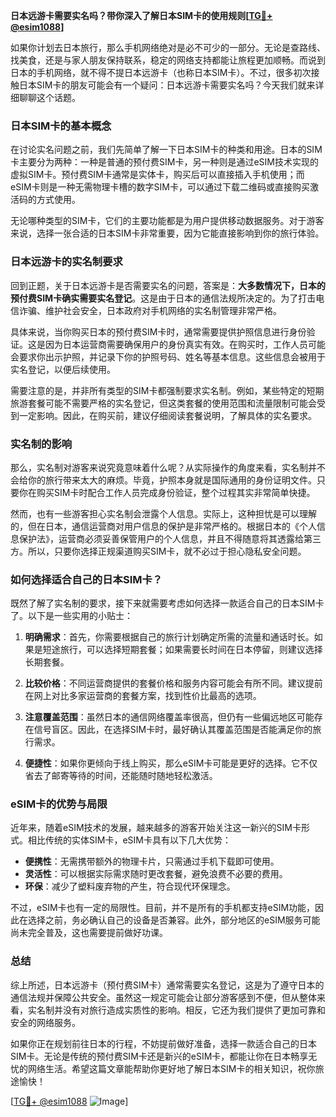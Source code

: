 **日本远游卡需要实名吗？带你深入了解日本SIM卡的使用规则[[TG💪+ @esim1088](https://t.me/s/esim1088)]**

如果你计划去日本旅行，那么手机网络绝对是必不可少的一部分。无论是查路线、找美食，还是与家人朋友保持联系，稳定的网络支持都能让旅程更加顺畅。而说到日本的手机网络，就不得不提日本远游卡（也称日本SIM卡）。不过，很多初次接触日本SIM卡的朋友可能会有一个疑问：日本远游卡需要实名吗？今天我们就来详细聊聊这个话题。

### 日本SIM卡的基本概念

在讨论实名问题之前，我们先简单了解一下日本SIM卡的种类和用途。日本的SIM卡主要分为两种：一种是普通的预付费SIM卡，另一种则是通过eSIM技术实现的虚拟SIM卡。预付费SIM卡通常是实体卡，购买后可以直接插入手机使用；而eSIM卡则是一种无需物理卡槽的数字SIM卡，可以通过下载二维码或直接购买激活码的方式使用。

无论哪种类型的SIM卡，它们的主要功能都是为用户提供移动数据服务。对于游客来说，选择一张合适的日本SIM卡非常重要，因为它能直接影响到你的旅行体验。

### 日本远游卡的实名制要求

回到正题，关于日本远游卡是否需要实名的问题，答案是：**大多数情况下，日本的预付费SIM卡确实需要实名登记**。这是由于日本的通信法规所决定的。为了打击电信诈骗、维护社会安全，日本政府对手机网络的实名制管理非常严格。

具体来说，当你购买日本的预付费SIM卡时，通常需要提供护照信息进行身份验证。这是因为日本运营商需要确保用户的身份真实有效。在购买时，工作人员可能会要求你出示护照，并记录下你的护照号码、姓名等基本信息。这些信息会被用于实名登记，以便后续使用。

需要注意的是，并非所有类型的SIM卡都强制要求实名制。例如，某些特定的短期旅游套餐可能不需要严格的实名登记，但这类套餐的使用范围和流量限制可能会受到一定影响。因此，在购买前，建议仔细阅读套餐说明，了解具体的实名要求。

### 实名制的影响

那么，实名制对游客来说究竟意味着什么呢？从实际操作的角度来看，实名制并不会给你的旅行带来太大的麻烦。毕竟，护照本身就是国际通用的身份证明文件。只要你在购买SIM卡时配合工作人员完成身份验证，整个过程其实非常简单快捷。

然而，也有一些游客担心实名制会泄露个人信息。实际上，这种担忧是可以理解的，但在日本，通信运营商对用户信息的保护是非常严格的。根据日本的《个人信息保护法》，运营商必须妥善保管用户的个人信息，并且不得随意将其透露给第三方。所以，只要你选择正规渠道购买SIM卡，就不必过于担心隐私安全问题。

### 如何选择适合自己的日本SIM卡？

既然了解了实名制的要求，接下来就需要考虑如何选择一款适合自己的日本SIM卡了。以下是一些实用的小贴士：

1. **明确需求**：首先，你需要根据自己的旅行计划确定所需的流量和通话时长。如果是短途旅行，可以选择短期套餐；如果需要长时间在日本停留，则建议选择长期套餐。
   
2. **比较价格**：不同运营商提供的套餐价格和服务内容可能会有所不同。建议提前在网上对比多家运营商的套餐方案，找到性价比最高的选项。

3. **注意覆盖范围**：虽然日本的通信网络覆盖率很高，但仍有一些偏远地区可能存在信号盲区。因此，在选择SIM卡时，最好确认其覆盖范围是否能满足你的旅行需求。

4. **便捷性**：如果你更倾向于线上购买，那么eSIM卡可能是更好的选择。它不仅省去了邮寄等待的时间，还能随时随地轻松激活。

### eSIM卡的优势与局限

近年来，随着eSIM技术的发展，越来越多的游客开始关注这一新兴的SIM卡形式。相比传统的实体SIM卡，eSIM卡具有以下几大优势：

- **便携性**：无需携带额外的物理卡片，只需通过手机下载即可使用。
- **灵活性**：可以根据实际需求随时更改套餐，避免浪费不必要的费用。
- **环保**：减少了塑料废弃物的产生，符合现代环保理念。

不过，eSIM卡也有一定的局限性。目前，并不是所有的手机都支持eSIM功能，因此在选择之前，务必确认自己的设备是否兼容。此外，部分地区的eSIM服务可能尚未完全普及，这也需要提前做好功课。

### 总结

综上所述，日本远游卡（预付费SIM卡）通常需要实名登记，这是为了遵守日本的通信法规并保障公共安全。虽然这一规定可能会让部分游客感到不便，但从整体来看，实名制并没有对旅行造成实质性的影响。相反，它还为我们提供了更加可靠和安全的网络服务。

如果你正在规划前往日本的行程，不妨提前做好准备，选择一款适合自己的日本SIM卡。无论是传统的预付费SIM卡还是新兴的eSIM卡，都能让你在日本畅享无忧的网络生活。希望这篇文章能帮助你更好地了解日本SIM卡的相关知识，祝你旅途愉快！

[[TG💪+ @esim1088](https://t.me/s/esim1088) ![Image](https://i.postimg.cc/4NQfJmqS/Snipaste-2025-05-13-00-14-12.png)]